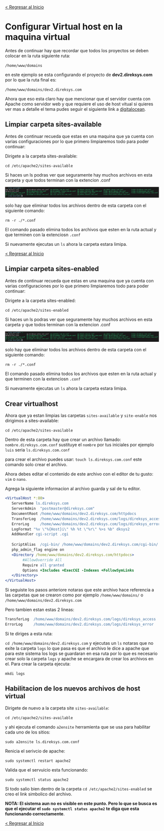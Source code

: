 [< Regresar al Inicio](./README.md)

# Configurar Virtual host en la maquina virtual

Antes de continuar hay que recordar que todos los proyectos se deben colocar en la ruta siguiente ruta:

``/home/www/domains``

en este ejemplo se esta configurando el proyecto de **dev2.direksys.com** por lo que la ruta final es:

``/home/www/domains/dev2.direksys.com``

Ahora que eso esta claro hay que mencionar que el servidor cuenta con Apache como servidor web y que requiere el uso de host vitual si quieres ver mas a detalle el tema pudes seguir el siguiente link a [digitalocean](https://www.digitalocean.com/community/tutorials/how-to-set-up-apache-virtual-hosts-on-ubuntu-16-04).

## Limpiar carpeta sites-available

Antes de continuar recueda que estas en una maquina que ya cuenta con varias configuraciones por lo que primero limpiaremos todo para poder continuar:

Dirigete a la carpeta sites-available:

``cd /etc/apache2/sites-available``

Si haces un ls podras ver que seguramente hay muchos archivos en esta carpeta y que todos terminan con la extencion .conf

![Imagen](./images/limpiar-sites-available/1.png)

solo hay que eliminar todos los archivos dentro de esta carpeta con el siguiente comando:

``rm -r ./*.conf``

El comando pasado elimina todos los archivos que esten en la ruta actual y que terminen con la extenciosn ``.conf``

Si nuevamente ejecutas un ``ls`` ahora la carpeta estara limipa.


[< Regresar al Inicio](./README.md)


## Limpiar carpeta sites-enabled

Antes de continuar recueda que estas en una maquina que ya cuenta con varias configuraciones por lo que primero limpiaremos todo para poder continuar:

Dirigete a la carpeta sites-enabled:

``cd /etc/apache2/sites-enabled``

Si haces un ls podras ver que seguramente hay muchos archivos en esta carpeta y que todos terminan con la extencion .conf

![Imagen](./images/limpiar-sites-available/1.png)

solo hay que eliminar todos los archivos dentro de esta carpeta con el siguiente comando:

``rm -r ./*.conf``

El comando pasado elimina todos los archivos que esten en la ruta actual y que terminen con la extenciosn ``.conf``

Si nuevamente ejecutas un ``ls`` ahora la carpeta estara limipa.

## Crear virtualhost

Ahora que ya estan limpias las carpetas ``sites-available`` y ``site-enable`` nos dirigimos a sites-available:

``cd /etc/apache2/sites-available``

Dentro de esta carpeta hay que crear un archivo llamado: ``nombre.direksys.com.conf`` sustituye el ``nombre`` por tus iniciales por ejemplo ``luis`` seria ``ls.direksys.com.conf``

para crear el archivo puedes usar: ``touch ls.direksys.com.conf`` este comando solo crear el archivo.

Ahora debes editar el contenido de este archivo con el editor de tu gusto: ``vim`` o ``nano``. 

Agrega la siguiente informacion al archivo guarda y sal de tu editor.

```apache
<VirtualHost *:80>
   ServerName ls.direksys.com
   ServerAdmin  "postmaster@direksys.com"
   DocumentRoot /home/www/domains/dev2.direksys.com/httpdocs
   TransferLog  /home/www/domains/dev2.direksys.com/logs/direksys_access
   ErrorLog     /home/www/domains/dev2.direksys.com/logs/direksys_error
   LogFormat "%v \"%{Host}i\" %h %t \"%r\" %>s %b" dksys2
   AddHandler cgi-script .cgi

   ScriptAlias  /cgi-bin/ /home/www/domains/dev2.direksys.com/cgi-bin/
   php_admin_flag engine on
   <Directory /home/www/domains/dev2.direksys.com/httpdocs>
        #AllowOverride All
        Require all granted
        Options +Includes +ExecCGI -Indexes +FollowSymLinks
   </Directory>
</VirtualHost>
```

Si seguiste los pasos anteriore notaras que este archivo hace referencia a las carpetas que se crearon como por ejemplo ``/home/www/domains/`` o ``/home/www/domains/dev2.direksys.com``

Pero tambien estan estas 2 lineas:

```apache
TransferLog  /home/www/domains/dev2.direksys.com/logs/direksys_access
ErrorLog     /home/www/domains/dev2.direksys.com/logs/direksys_error
```
Si te diriges a esta ruta:

``cd /home/www/domains/dev2.direksys.com``
y ejecutas un ``ls`` notaras que no exite la carpeta ``logs`` lo que pasa es que el archivo le dice a apache que para este sistema los logs se guardaran en esa ruta por lo que es necesario crear solo la carpeta ``logs`` y apache se encargara de crear los archivos en el. Para crear la carpeta ejecuta:

``mkdi logs``

## Habilitacion de los nuevos archivos de host virtual

Dirigete de nuevo a la carpeta site ``sites-available``:

``cd /etc/apache2/sites-available``

y ahi ejecuta el comando ``a2ensite`` herramienta que se usa para habilitar cada uno de los sitios:

``sudo a2ensite ls.direksys.com.conf``

Renicia el serivcio de apache:

``sudo systemctl restart apache2``

Valida que el servuicio esta funcionando:

``sudo systemctl status apache2``

Si todo salio bien dentro de la carpeta ``cd /etc/apache2/sites-enabled`` se creo el link simbolico del archivo.

**NOTA: El sistema aun no es visible en este punto. Pero lo que se busca es que el ejecutar el ``sudo systemctl status apache2`` te diga que esta funcionando correctamente**.

[< Regresar al Inicio](./README.md)